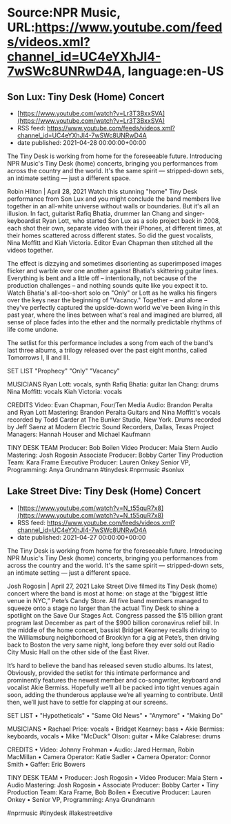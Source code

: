 # Source:NPR Music, URL:https://www.youtube.com/feeds/videos.xml?channel_id=UC4eYXhJI4-7wSWc8UNRwD4A, language:en-US

## Son Lux: Tiny Desk (Home) Concert
 - [https://www.youtube.com/watch?v=Lr3T3BxxSVA](https://www.youtube.com/watch?v=Lr3T3BxxSVA)
 - RSS feed: https://www.youtube.com/feeds/videos.xml?channel_id=UC4eYXhJI4-7wSWc8UNRwD4A
 - date published: 2021-04-28 00:00:00+00:00

The Tiny Desk is working from home for the foreseeable future. Introducing NPR Music's Tiny Desk (home) concerts, bringing you performances from across the country and the world. It's the same spirit — stripped-down sets, an intimate setting — just a different space.

Robin HIlton | April 28, 2021
Watch this stunning "home" Tiny Desk performance from Son Lux and you might conclude the band members live together in an all-white universe without walls or boundaries. But it's all an illusion. In fact, guitarist Rafiq Bhatia, drummer Ian Chang and singer-keyboardist Ryan Lott, who started Son Lux as a solo project back in 2008, each shot their own, separate video with their iPhones, at different times, at their homes scattered across different states. So did the guest vocalists, Nina Moffitt and Kiah Victoria. Editor Evan Chapman then stitched all the videos together.

The effect is dizzying and sometimes disorienting as superimposed images flicker and warble over one another against Bhatia's skittering guitar lines. Everything is bent and a little off – intentionally, not because of the production challenges – and nothing sounds quite like you expect it to. Watch Bhatia's all-too-short solo on "Only" or Lott as he walks his fingers over the keys near the beginning of "Vacancy." Together – and alone – they've perfectly captured the upside-down world we've been living in this past year, where the lines between what's real and imagined are blurred, all sense of place fades into the ether and the normally predictable rhythms of life come undone.

The setlist for this performance includes a song from each of the band's last three albums, a trilogy released over the past eight months, called Tomorrows I, II and III.

SET LIST
"Prophecy"
"Only"
"Vacancy"

MUSICIANS
Ryan Lott: vocals, synth
Rafiq Bhatia: guitar
Ian Chang: drums
Nina Moffitt: vocals
Kiah Victoria: vocals

CREDITS
Video: Evan Chapman, Four/Ten Media
Audio: Brandon Peralta and Ryan Lott
Mastering: Brandon Peralta
Guitars and Nina Moffitt's vocals recorded by Todd Carder at The Bunker Studio, New York. Drums recorded by Jeff Saenz at Modern Electric Sound Recorders, Dallas, Texas
Project Managers: Hannah Houser and Michael Kaufmann

TINY DESK TEAM
Producer: Bob Boilen
Video Producer: Maia Stern
Audio Mastering: Josh Rogosin
Associate Producer: Bobby Carter
Tiny Production Team: Kara Frame
Executive Producer: Lauren Onkey
Senior VP, Programming: Anya Grundmann
#tinydesk #nprmusic #sonlux

## Lake Street Dive: Tiny Desk (Home) Concert
 - [https://www.youtube.com/watch?v=N_t55quR7x8](https://www.youtube.com/watch?v=N_t55quR7x8)
 - RSS feed: https://www.youtube.com/feeds/videos.xml?channel_id=UC4eYXhJI4-7wSWc8UNRwD4A
 - date published: 2021-04-27 00:00:00+00:00

The Tiny Desk is working from home for the foreseeable future. Introducing NPR Music's Tiny Desk (home) concerts, bringing you performances from across the country and the world. It's the same spirit — stripped-down sets, an intimate setting — just a different space.

Josh Rogosin | April 27, 2021
Lake Street Dive filmed its Tiny Desk (home) concert where the band is most at home: on stage at the “biggest little venue in NYC,” Pete’s Candy Store. All five band members managed to squeeze onto a stage no larger than the actual Tiny Desk to shine a spotlight on the Save Our Stages Act. Congress passed the $15 billion grant program last December as part of the $900 billion coronavirus relief bill. In the middle of the home concert, bassist Bridget Kearney recalls driving to the Williamsburg neighborhood of Brooklyn for a gig at Pete’s, then driving back to Boston the very same night, long before they ever sold out Radio City Music Hall on the other side of the East River. 

It’s hard to believe the band has released seven studio albums. Its latest, Obviously, provided the setlist for this intimate performance and prominently features the newest member and co-songwriter, keyboard and vocalist Akie Bermiss. Hopefully we’ll all be packed into tight venues again soon, adding the thunderous applause we’re all yearning to contribute. Until then, we’ll just have to settle for clapping at our screens.

SET LIST
 • "Hypotheticals"
 • "Same Old News"
 • "Anymore"
 • "Making Do"

MUSICIANS
 • Rachael Price: vocals
 • Bridget Kearney: bass
 • Akie Bermiss: keyboards, vocals
 • Mike "McDuck" Olson: guitar
 • Mike Calabrese: drums

CREDITS
 • Video: Johnny Frohman
 • Audio: Jared Herman, Robin MacMillan
 • Camera Operator: Katie Sadler
 • Camera Operator: Connor Smith
 • Gaffer: Eric Bowers

TINY DESK TEAM
 • Producer: Josh Rogosin
 • Video Producer: Maia Stern
 • Audio Mastering: Josh Rogosin
 • Associate Producer: Bobby Carter
 • Tiny Production Team: Kara Frame, Bob Boilen
 • Executive Producer: Lauren Onkey
 • Senior VP, Programming: Anya Grundmann

#nprmusic #tinydesk #lakestreetdive

